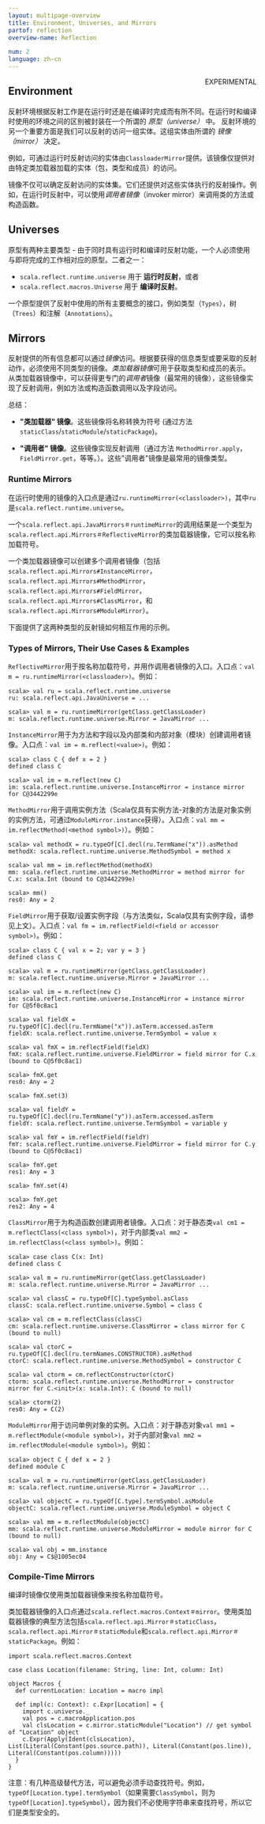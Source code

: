```yaml
---
layout: multipage-overview
title: Environment, Universes, and Mirrors
partof: reflection
overview-name: Reflection

num: 2
language: zh-cn
---
```


<span class="label important" style="float: right;">EXPERIMENTAL</span>

## Environment

反射环境根据反射工作是在运行时还是在编译时完成而有所不同。在运行时和编译时使用的环境之间的区别被封装在一个所谓的 *原型（universe）* 中。
反射环境的另一个重要方面是我们可以反射的访问一组实体。这组实体由所谓的 *镜像（mirror）* 决定。

例如，可通过运行时反射访问的实体由`ClassloaderMirror`提供。该镜像仅提供对由特定类加载器加载的实体（包，类型和成员）的访问。

镜像不仅可以确定反射访问的实体集。它们还提供对这些实体执行的反射操作。例如，在运行时反射中，可以使用*调用者镜像*（invoker mirror）来调用类的方法或构造函数。

## Universes

原型有两种主要类型 - 由于同时具有运行时和编译时反射功能，一个人必须使用与即将完成的工作相对应的原型。二者之一：

- `scala.reflect.runtime.universe` 用于 **运行时反射**，或者
- `scala.reflect.macros.Universe` 用于 **编译时反射**。

一个原型提供了反射中使用的所有主要概念的接口，例如类型（`Types`），树（`Trees`）和注解（`Annotations`）。

## Mirrors

反射提供的所有信息都可以通过*镜像*访问。根据要获得的信息类型或要采取的反射动作，必须使用不同类型的镜像。*类加载器镜像*可用于获取类型和成员的表示。
从类加载器镜像中，可以获得更专门的*调用者*镜像（最常用的镜像），这些镜像实现了反射调用，例如方法或构造函数调用以及字段访问。

总结：

- **"类加载器" 镜像**。这些镜像将名称转换为符号 (通过方法 `staticClass`/`staticModule`/`staticPackage`)。

- **"调用者" 镜像**。这些镜像实现反射调用（通过方法 `MethodMirror.apply`，`FieldMirror.get`，等等。）。这些"调用者"镜像是最常用的镜像类型。

### Runtime Mirrors

在运行时使用的镜像的入口点是通过`ru.runtimeMirror(<classloader>)`，其中`ru`是`scala.reflect.runtime.universe`。

一个`scala.reflect.api.JavaMirrors＃runtimeMirror`的调用结果是一个类型为`scala.reflect.api.Mirrors＃ReflectiveMirror`的类加载器镜像，它可以按名称加载符号。

一个类加载器镜像可以创建多个调用者镜像（包括`scala.reflect.api.Mirrors#InstanceMirror`，`scala.reflect.api.Mirrors#MethodMirror`，`scala.reflect.api.Mirrors#FieldMirror`，`scala.reflect.api.Mirrors#ClassMirror`，和`scala.reflect.api.Mirrors#ModuleMirror`）。

下面提供了这两种类型的反射镜如何相互作用的示例。

### Types of Mirrors, Their Use Cases & Examples

`ReflectiveMirror`用于按名称加载符号，并用作调用者镜像的入口。入口点：`val m = ru.runtimeMirror(<classloader>)`。例如：

    scala> val ru = scala.reflect.runtime.universe
    ru: scala.reflect.api.JavaUniverse = ...

    scala> val m = ru.runtimeMirror(getClass.getClassLoader)
    m: scala.reflect.runtime.universe.Mirror = JavaMirror ...

`InstanceMirror`用于为方法和字段以及内部类和内部对象（模块）创建调用者镜像。入口点：`val im = m.reflect(<value>)`。例如：

    scala> class C { def x = 2 }
    defined class C

    scala> val im = m.reflect(new C)
    im: scala.reflect.runtime.universe.InstanceMirror = instance mirror for C@3442299e

`MethodMirror`用于调用实例方法（Scala仅具有实例方法-对象的方法是对象实例的实例方法，可通过`ModuleMirror.instance`获得）。入口点：`val mm = im.reflectMethod(<method symbol>)`）。例如：

    scala> val methodX = ru.typeOf[C].decl(ru.TermName("x")).asMethod
    methodX: scala.reflect.runtime.universe.MethodSymbol = method x

    scala> val mm = im.reflectMethod(methodX)
    mm: scala.reflect.runtime.universe.MethodMirror = method mirror for C.x: scala.Int (bound to C@3442299e)

    scala> mm()
    res0: Any = 2

`FieldMirror`用于获取/设置实例字段（与方法类似，Scala仅具有实例字段，请参见上文）。入口点：`val fm = im.reflectField(<field or accessor symbol>)`。例如：

    scala> class C { val x = 2; var y = 3 }
    defined class C

    scala> val m = ru.runtimeMirror(getClass.getClassLoader)
    m: scala.reflect.runtime.universe.Mirror = JavaMirror ...

    scala> val im = m.reflect(new C)
    im: scala.reflect.runtime.universe.InstanceMirror = instance mirror for C@5f0c8ac1

    scala> val fieldX = ru.typeOf[C].decl(ru.TermName("x")).asTerm.accessed.asTerm
    fieldX: scala.reflect.runtime.universe.TermSymbol = value x

    scala> val fmX = im.reflectField(fieldX)
    fmX: scala.reflect.runtime.universe.FieldMirror = field mirror for C.x (bound to C@5f0c8ac1)

    scala> fmX.get
    res0: Any = 2

    scala> fmX.set(3)

    scala> val fieldY = ru.typeOf[C].decl(ru.TermName("y")).asTerm.accessed.asTerm
    fieldY: scala.reflect.runtime.universe.TermSymbol = variable y

    scala> val fmY = im.reflectField(fieldY)
    fmY: scala.reflect.runtime.universe.FieldMirror = field mirror for C.y (bound to C@5f0c8ac1)

    scala> fmY.get
    res1: Any = 3

    scala> fmY.set(4)

    scala> fmY.get
    res2: Any = 4
    
`ClassMirror`用于为构造函数创建调用者镜像。入口点：对于静态类`val cm1 = m.reflectClass(<class symbol>)`，对于内部类`val mm2 = im.reflectClass(<class symbol>)`。例如：

    scala> case class C(x: Int)
    defined class C

    scala> val m = ru.runtimeMirror(getClass.getClassLoader)
    m: scala.reflect.runtime.universe.Mirror = JavaMirror ...

    scala> val classC = ru.typeOf[C].typeSymbol.asClass
    classC: scala.reflect.runtime.universe.Symbol = class C

    scala> val cm = m.reflectClass(classC)
    cm: scala.reflect.runtime.universe.ClassMirror = class mirror for C (bound to null)

    scala> val ctorC = ru.typeOf[C].decl(ru.termNames.CONSTRUCTOR).asMethod
    ctorC: scala.reflect.runtime.universe.MethodSymbol = constructor C

    scala> val ctorm = cm.reflectConstructor(ctorC)
    ctorm: scala.reflect.runtime.universe.MethodMirror = constructor mirror for C.<init>(x: scala.Int): C (bound to null)

    scala> ctorm(2)
    res0: Any = C(2)

`ModuleMirror`用于访问单例对象的实例。入口点：对于静态对象`val mm1 = m.reflectModule(<module symbol>)`，对于内部对象`val mm2 = im.reflectModule(<module symbol>)`。例如：

    scala> object C { def x = 2 }
    defined module C

    scala> val m = ru.runtimeMirror(getClass.getClassLoader)
    m: scala.reflect.runtime.universe.Mirror = JavaMirror ...

    scala> val objectC = ru.typeOf[C.type].termSymbol.asModule
    objectC: scala.reflect.runtime.universe.ModuleSymbol = object C

    scala> val mm = m.reflectModule(objectC)
    mm: scala.reflect.runtime.universe.ModuleMirror = module mirror for C (bound to null)

    scala> val obj = mm.instance
    obj: Any = C$@1005ec04

### Compile-Time Mirrors

编译时镜像仅使用类加载器镜像来按名称加载符号。

类加载器镜像的入口点通过`scala.reflect.macros.Context＃mirror`。使用类加载器镜像的典型方法包括`scala.reflect.api.Mirror＃staticClass`，`scala.reflect.api.Mirror＃staticModule`和`scala.reflect.api.Mirror＃staticPackage`。例如：

    import scala.reflect.macros.Context

    case class Location(filename: String, line: Int, column: Int)

    object Macros {
      def currentLocation: Location = macro impl

      def impl(c: Context): c.Expr[Location] = {
        import c.universe._
        val pos = c.macroApplication.pos
        val clsLocation = c.mirror.staticModule("Location") // get symbol of "Location" object
        c.Expr(Apply(Ident(clsLocation), List(Literal(Constant(pos.source.path)), Literal(Constant(pos.line)), Literal(Constant(pos.column)))))
      }
    }

注意：有几种高级替代方法，可以避免必须手动查找符号。例如，`typeOf[Location.type].termSymbol`（如果需要`ClassSymbol`，则为`typeOf[Location].typeSymbol`），因为我们不必使用字符串来查找符号，所以它们是类型安全的。